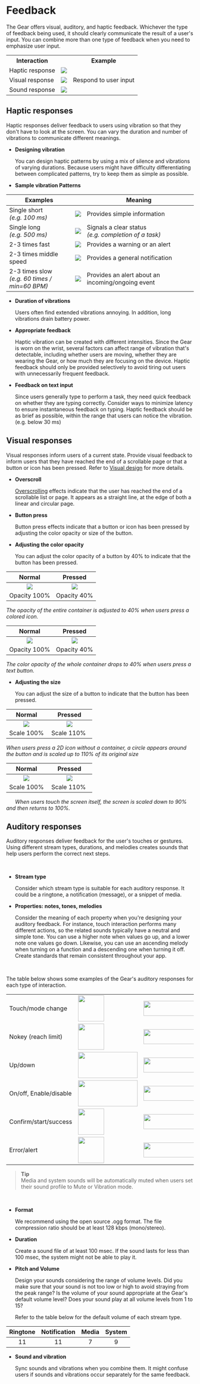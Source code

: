 # Feedback

The Gear offers visual, auditory, and haptic feedback. Whichever the type of feedback being used, it should clearly communicate the result of a user's input. You can combine more than one type of feedback when you need to emphasize user input.

<table>
     <tr>
       <th> Interaction </th>
       <th>   </th>
       <th> Example </th>
     </tr>
     <tr>
       <td> Haptic response </td>
       <td> <img src="media/interaction_7.5.0_1-100x91.png"> </td>
       <td rowspan="3"> Respond to user input </td>
     </tr>
     <tr>
       <td> Visual response </td>
       <td> <img src="media/interaction_7.5.0_2-100x127.png"> </td>
     </tr>
     <tr>
       <td> Sound response </td>
       <td> <img src="media/interaction_7.5.0_3-100x90.png"> </td>
     </tr>
    </table>





## Haptic responses

Haptic responses deliver feedback to users using vibration so that they don't have to look at the screen. You can vary the duration and number of vibrations to communicate different meanings.

-   **Designing vibration**

    You can design haptic patterns by using a mix of silence and vibrations of varying durations. Because users might have difficulty differentiating between complicated patterns, try to keep them as simple as possible.

-   **Sample vibration Patterns**

| Examples | | Meaning |
|---|---|---|
| Single short<br>*(e.g. 100 ms)* | ![](media/interaction_7.5.1_1_1-77x45.png) | Provides simple information |
| Single long<br>*(e.g. 500 ms)* | ![](media/interaction_7.5.1_1_2-126x45.png) | Signals a clear status<br>*(e.g. completion of a task)* |
|  2-3 times fast | ![](media/interaction_7.5.1_1_3-211x45.png) | Provides a warning or an alert |
| 2-3 times middle speed | ![](media/interaction_7.5.1_1_4-263x45.png) | Provides a general notification |
| 2-3 times slow<br>*(e.g. 60 times / min=60 BPM)* |  ![](media/interaction_7.5.1_1_5-407x45.png) | Provides an alert about an incoming/ongoing event |


-   **Duration of vibrations**

    Users often find extended vibrations annoying. In addition, long vibrations drain battery power.

-   **Appropriate feedback**

    Haptic vibration can be created with different intensities. Since the Gear is worn on the wrist, several factors can affect range of vibration that's detectable, including whether users are moving, whether they are wearing the Gear, or how much they are focusing on the device. Haptic feedback should only be provided selectively to avoid tiring out users with unnecessarily frequent feedback.

-   **Feedback on text input**

    Since users generally type to perform a task, they need quick feedback on whether they are typing correctly. Consider ways to minimize latency to ensure instantaneous feedback on typing. Haptic feedback should be as brief as possible, within the range that users can notice the vibration. (e.g. below 30 ms)

## Visual responses

Visual responses inform users of a current state. Provide visual feedback to inform users that they have reached the end of a scrollable page or that a button or icon has been pressed. Refer to [Visual design](../visual-design/animation.md#clear_feedback) for more details.

-   **Overscroll**

    [Overscrolling](../patterns/overscroll.md) effects indicate that the user has reached the end of a scrollable list or page. It appears as a straight line, at the edge of both a linear and circular page.

-   **Button press**

    Button press effects indicate that a button or icon has been pressed by adjusting the color opacity or size of the button.

-   **Adjusting the color opacity**

    You can adjust the color opacity of a button by 40% to indicate that the button has been pressed.

| Normal | Pressed |
|:---:|:---:|
|![](media/interaction_7.5.1_2-850x174_1.png)| ![](media/interaction_7.5.1_2-850x174_2.png)  |
| Opacity 100% | Opacity 40% |  

  *The opacity of the entire container is adjusted to 40% when users press a colored icon.*  

| Normal | Pressed |
|:---:|:---:|
|   ![](media/interaction_7.5.1_3-850x174_1.png)  |   ![](media/interaction_7.5.1_3-850x174_2.png)  |
| Opacity 100% | Opacity 40% |  

  *The color opacity of the whole container drops to 40% when users press a text button.*

-   **Adjusting the size**

    You can adjust the size of a button to indicate that the button has been pressed.

| Normal | Pressed |
|:---:|:---:|
|     ![](media/2-800x166_1.png)  |     ![](media/2-800x166_2.png)  |
|  Scale 100% |  Scale 110%  |  

  *When users press a 2D icon without a container, a circle appears around the button and is scaled up to 110% of its original size*

  | Normal | Pressed |
  |:---:|:---:|
  |     ![](media/interaction_7.5.1_5-850x174_1.png)    |         ![](media/interaction_7.5.1_5-850x174_2.png)    |
  |  Scale 100% |  Scale 110%  |  

       
  *When users touch the screen itself, the screen is scaled down to 90% and then returns to 100%.*


## Auditory responses

Auditory responses deliver feedback for the user's touches or gestures. Using different stream types, durations, and melodies creates sounds that help users perform the correct next steps.

 

-   **Stream type**

    Consider which stream type is suitable for each auditory response. It could be a ringtone, a notification (message), or a snippet of media.

-   **Properties: notes, tones, melodies**

    Consider the meaning of each property when you're designing your auditory feedback. For instance, touch interaction performs many different actions, so the related sounds typically have a neutral and simple tone. You can use a higher note when values go up, and a lower note one values go down. Likewise, you can use an ascending melody when turning on a function and a descending one when turning it off. Create standards that remain consistent throughout your app.

 

The table below shows some examples of the Gear's auditory responses for each type of interaction.

| | | |
|--------------------------|--------------------------|--------------------------|
|Touch/mode change        |<img src="media/interaction_7.5.3_icon_play1.png" width="70" height="70" /> |<img src="media/interaction_7.5.3_icon_01.png" width="220" height="40" /> |
| Nokey (reach limit)      |<img src="media/interaction_7.5.3_icon_play1.png" width="70" height="70" /> |<img src="media/interaction_7.5.3_icon_02.png" width="220" height="40" /> |
| Up/down                  |<img src="media/interaction_7.5.3_icon_play2.png" width="160" height="70" /> |<img src="media/interaction_7.5.3_icon_03_02.png" width="220" height="40" /> |
| On/off, Enable/disable   |<img src="media/interaction_7.5.3_icon_play2.png" width="160" height="70" /> |<img src="media/interaction_7.5.3_icon_04.png" width="220" height="40" /> |
| Confirm/start/success    |<img src="media/interaction_7.5.3_icon_play1.png" width="70" height="70" /> |<img src="media/interaction_7.5.3_icon_05.png" width="220" height="40" /> |
| Error/alert              |<img src="media/interaction_7.5.3_icon_play1.png" width="70" height="70" /> |<img src="media/interaction_7.5.3_icon_06.png" width="220" height="40" /> |



> **Tip**  
> Media and system sounds will be automatically muted when users set their sound profile to Mute or Vibration mode.

 

-   **Format**

    We recommend using the open source .ogg format. The file compression ratio should be at least 128 kbps (mono/stereo).

-   **Duration**

    Create a sound file of at least 100 msec. If the sound lasts for less than 100 msec, the system might not be able to play it.

-   **Pitch and Volume**

    Design your sounds considering the range of volume levels. Did you make sure that your sound is not too low or high to avoid straying from the peak range? Is the volume of your sound appropriate at the Gear's default volume level? Does your sound play at all volume levels from 1 to 15?

    Refer to the table below for the default volume of each stream type.  

| Ringtone   | Notification   | Media       | System      |
|:--:|:--:|:--:|:--:|
| 11      | 11        | 7       | 9          |

-   **Sound and vibration**

    Sync sounds and vibrations when you combine them. It might confuse users if sounds and vibrations occur separately for the same feedback.
